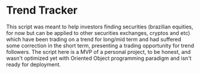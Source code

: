 # Trend Tracker
This script was meant to help investors finding securities (brazilian equities, for now but can be applied to other securities exchanges, cryptos and etc)
which have been trading on a trend for long/mid term and had suffered some correction in the short term, presenting a trading opportunity for trend followers. 
The script here is a MVP of a personal project, to be honest, and wasn't optimized yet with Oriented Object programming paradigm and isn't ready for deployment. 
